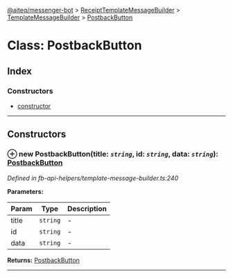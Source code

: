 [@aiteq/messenger-bot](../README.md) > [ReceiptTemplateMessageBuilder](../classes/receipttemplatemessagebuilder.md) > [TemplateMessageBuilder](../modules/receipttemplatemessagebuilder.templatemessagebuilder.md) > [PostbackButton](../classes/receipttemplatemessagebuilder.templatemessagebuilder.postbackbutton.md)



# Class: PostbackButton

## Index

### Constructors

* [constructor](receipttemplatemessagebuilder.templatemessagebuilder.postbackbutton.md#constructor)



---
## Constructors
<a id="constructor"></a>


### ⊕ **new PostbackButton**(title: *`string`*, id: *`string`*, data: *`string`*): [PostbackButton](receipttemplatemessagebuilder.templatemessagebuilder.postbackbutton.md)



*Defined in fb-api-helpers/template-message-builder.ts:240*



**Parameters:**

| Param | Type | Description |
| ------ | ------ | ------ |
| title | `string`   |  - |
| id | `string`   |  - |
| data | `string`   |  - |





**Returns:** [PostbackButton](receipttemplatemessagebuilder.templatemessagebuilder.postbackbutton.md)

---


